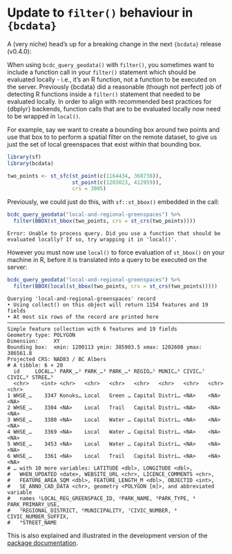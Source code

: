 Update to `filter()` behaviour in `{bcdata}`
================

A (very niche) head’s up for a breaking change in the next `{bcdata}`
release (v0.4.0):

When using `bcdc_query_geodata()` with `filter()`, you sometimes want to
include a function call in your `filter()` statement which should be
evaluated locally - i.e., it’s an R function, not a function to be
executed on the server. Previously {bcdata} did a reasonable (though not
perfect) job of detecting R functions inside a `filter()` statement that
needed to be evaluated locally. In order to align with recommended best
practices for {dbplyr} backends, function calls that are to be evaluated
locally now need to be wrapped in `local()`.

For example, say we want to create a bounding box around two points and
use that box to to perform a spatial filter on the remote dataset, to
give us just the set of local greenspaces that exist within that
bounding box.

``` r
library(sf)
library(bcdata)

two_points <- st_sfc(st_point(c(1164434, 368738)),
                     st_point(c(1203023, 412959)),
                     crs = 3005)
```

Previously, we could just do this, with `sf::st_bbox()` embedded in the
call:

``` r
bcdc_query_geodata("local-and-regional-greenspaces") %>%
  filter(BBOX(st_bbox(two_points, crs = st_crs(two_points))))
```

    Error: Unable to process query. Did you use a function that should be evaluated locally? If so, try wrapping it in 'local()'.

However you must now use `local()` to force evaluation of `st_bbox()` on
your machine in R, before it is translated into a query to be executed
on the server:

``` r
bcdc_query_geodata("local-and-regional-greenspaces") %>%
  filter(BBOX(local(st_bbox(two_points, crs = st_crs(two_points)))))
```

    Querying 'local-and-regional-greenspaces' record
    • Using collect() on this object will return 1154 features and 19 fields
    • At most six rows of the record are printed here
    ────────────────────────────────────────────────────────────────────────────────
    Simple feature collection with 6 features and 19 fields
    Geometry type: POLYGON
    Dimension:     XY
    Bounding box:  xmin: 1200113 ymin: 385903.5 xmax: 1202608 ymax: 386561.8
    Projected CRS: NAD83 / BC Albers
    # A tibble: 6 × 20
      id     LOCAL…¹ PARK_…² PARK_…³ PARK_…⁴ REGIO…⁵ MUNIC…⁶ CIVIC…⁷ CIVIC…⁸ STREE…⁹
      <chr>    <int> <chr>   <chr>   <chr>   <chr>   <chr>   <chr>   <chr>   <chr>  
    1 WHSE_…    3347 Konuks… Local   Green … Capital Distri… <NA>    <NA>    <NA>   
    2 WHSE_…    3304 <NA>    Local   Trail   Capital Distri… <NA>    <NA>    <NA>   
    3 WHSE_…    3380 <NA>    Local   Water … Capital Distri… <NA>    <NA>    <NA>   
    4 WHSE_…    3369 <NA>    Local   Water … Capital Distri… <NA>    <NA>    <NA>   
    5 WHSE_…    3453 <NA>    Local   Water … Capital Distri… <NA>    <NA>    <NA>   
    6 WHSE_…    3361 <NA>    Local   Trail   Capital Distri… <NA>    <NA>    <NA>   
    # … with 10 more variables: LATITUDE <dbl>, LONGITUDE <dbl>,
    #   WHEN_UPDATED <date>, WEBSITE_URL <chr>, LICENCE_COMMENTS <chr>,
    #   FEATURE_AREA_SQM <dbl>, FEATURE_LENGTH_M <dbl>, OBJECTID <int>,
    #   SE_ANNO_CAD_DATA <chr>, geometry <POLYGON [m]>, and abbreviated variable
    #   names ¹​LOCAL_REG_GREENSPACE_ID, ²​PARK_NAME, ³​PARK_TYPE, ⁴​PARK_PRIMARY_USE,
    #   ⁵​REGIONAL_DISTRICT, ⁶​MUNICIPALITY, ⁷​CIVIC_NUMBER, ⁸​CIVIC_NUMBER_SUFFIX,
    #   ⁹​STREET_NAME

This is also explained and illustrated in the development version of the
[package
documentation](https://bcgov.github.io/bcdata/dev/articles/efficiently-query-spatial-data-in-the-bc-data-catalogue.html#a-note-about-using-local-r-functions-in-constructing-filter-queries).

